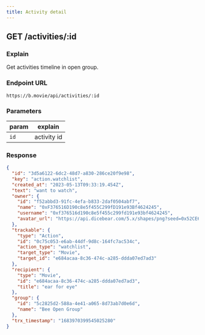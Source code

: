 ```yaml
---
title: Activity detail
---
```


## GET /activities/:id

### Explain

Get activities timeline in open group.

### Endpoint URL

```
https://b.movie/api/activities/:id
```

### Parameters

| param | explain     |
| ----- | ----------- |
| `id`  | activity id |

### Response

```json
{
  "id": "3d5a6122-6dc2-48d7-a830-286ce20f9e98",
  "key": "action.watchlist",
  "created_at": "2023-05-13T09:33:19.454Z",
  "text": "want to watch",
  "owner": {
    "id": "f52abbd3-91fc-4efa-b833-2daf0504abf7",
    "name": "0xF376516D190c8e5f455C299fD191e93Bf4624245",
    "username": "0xf376516d190c8e5f455c299fd191e93bf4624245",
    "avatar_url": "https://api.dicebear.com/5.x/shapes/png?seed=0x52CE68A91569e9F99bE0c67a0400638332533683"
  },
  "trackable": {
    "type": "Action",
    "id": "0c75c053-e6ab-44df-9d8c-164fc7ac534c",
    "action_type": "watchlist",
    "target_type": "Movie",
    "target_id": "e684acaa-8c36-474c-a285-ddda07ed7ad3"
  },
  "recipient": {
    "type": "Movie",
    "id": "e684acaa-8c36-474c-a285-ddda07ed7ad3",
    "title": "ear for eye"
  },
  "group": {
    "id": "5c2825d2-588a-4e41-a065-8d73ab7d0e6d",
    "name": "Bee Open Group"
  },
  "trx_timestamp": "1683970399545025280"
}
```

